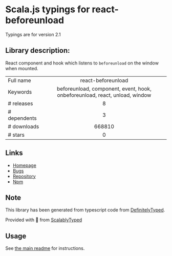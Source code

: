 
# Scala.js typings for react-beforeunload

Typings are for version 2.1

## Library description:
React component and hook which listens to `beforeunload` on the window when mounted.

|                    |                 |
| ------------------ | :-------------: |
| Full name          | react-beforeunload |
| Keywords           | beforeunload, component, event, hook, onbeforeunload, react, unload, window |
| # releases         | 8 |
| # dependents       | 3 |
| # downloads        | 668810 |
| # stars            | 0 |

## Links
- [Homepage](https://github.com/jacobbuck/react-beforeunload#readme)
- [Bugs](https://github.com/jacobbuck/react-beforeunload/issues)
- [Repository](https://github.com/jacobbuck/react-beforeunload)
- [Npm](https://www.npmjs.com/package/react-beforeunload)
    


## Note
This library has been generated from typescript code from [DefinitelyTyped](https://definitelytyped.org).

Provided with :purple_heart: from [ScalablyTyped](https://github.com/oyvindberg/ScalablyTyped)

## Usage
See [the main readme](../../readme.md) for instructions.


